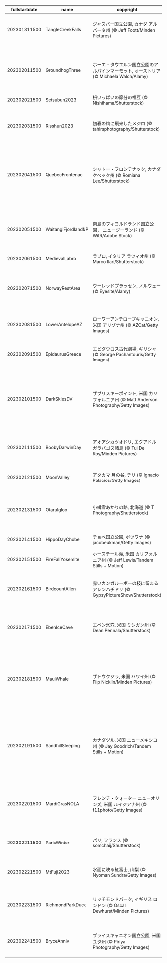 |fullstartdate|name|copyright|title|image|
|--|--|--|--|--|
202301311500|TangleCreekFalls|ジャスパー国立公園, カナダ アルバータ州 (© Jeff Foott/Minden Pictures)|タングルクリーク滝|![](/ja-JP/2023/02/202301311500TangleCreekFalls.jpg)|
||||![](/ja-JP/2023/02/.jpg)|
202302011500|GroundhogThree|ホーエ・タウエルン国立公園のアルパインマーモット, オーストリア (© Michaela Walch/Alamy)|春の訪れを待ちわびて|![](/ja-JP/2023/02/202302011500GroundhogThree.jpg)|
202302021500|Setsubun2023|枡いっぱいの節分の福豆 (© Nishihama/Shutterstock)|今日は「節分」|![](/ja-JP/2023/02/202302021500Setsubun2023.jpg)|
202302031500|Risshun2023|初春の梅に飛来したメジロ (© tahirsphotography/Shutterstock)|今日は「立春」|![](/ja-JP/2023/02/202302031500Risshun2023.jpg)|
202302041500|QuebecFrontenac|シャトー・フロンテナック, カナダ ケベック州 (© Romiana Lee/Shutterstock)|今日からケベック・ウィンター・カーニバル|![](/ja-JP/2023/02/202302041500QuebecFrontenac.jpg)|
202302051500|WaitangiFjordlandNP|南島のフィヨルドランド国立公園， ニュージーランド (© WitR/Adobe Stock)|氷河が刻んだ美しい入り江|![](/ja-JP/2023/02/202302051500WaitangiFjordlandNP.jpg)|
202302061500|MedievalLabro|ラブロ, イタリア ラツィオ州 (© Marco Ilari/Shutterstock)|雪化粧のお城|![](/ja-JP/2023/02/202302061500MedievalLabro.jpg)|
202302071500|NorwayRestArea|ウーレッドプラッセン, ノルウェー (© Eyesite/Alamy)|世界で最も美しいトイレ？|![](/ja-JP/2023/02/202302071500NorwayRestArea.jpg)|
202302081500|LowerAntelopeAZ|ローワーアンテロープキャニオン, 米国 アリゾナ州 (© AZCat/Getty Images)|赤い渓谷に美しい空間|![](/ja-JP/2023/02/202302081500LowerAntelopeAZ.jpg)|
202302091500|EpidaurusGreece|エピダウロス古代劇場, ギリシャ (© George Pachantouris/Getty Images)|音響に優れた劇場|![](/ja-JP/2023/02/202302091500EpidaurusGreece.jpg)|
202302101500|DarkSkiesDV|ザブリスキーポイント, 米国 カリフォルニア州 (© Matt Anderson Photography/Getty Images)|ゴールデンキャニオンから見た満天の星空|![](/ja-JP/2023/02/202302101500DarkSkiesDV.jpg)|
202302111500|BoobyDarwinDay|アオアシカツオドリ, エクアドル ガラパゴス諸島 (© Tui De Roy/Minden Pictures)|今日はダーウィンの日|![](/ja-JP/2023/02/202302111500BoobyDarwinDay.jpg)|
202302121500|MoonValley|アタカマ 月の谷, チリ (© Ignacio Palacios/Getty Images)|月によく似た風景|![](/ja-JP/2023/02/202302121500MoonValley.jpg)|
202302131500|OtaruIgloo|小樽雪あかりの路, 北海道 (© T Photography/Shutterstock)|今日はバレンタインデー|![](/ja-JP/2023/02/202302131500OtaruIgloo.jpg)|
202302141500|HippoDayChobe|チョベ国立公園, ボツワナ (© jacobeukman/Getty Images)|世界カバの日|![](/ja-JP/2023/02/202302141500HippoDayChobe.jpg)|
202302151500|FireFallYosemite|ホーステール滝, 米国 カリフォルニア州 (© Jeff Lewis/Tandem Stills + Motion)|火の滝|![](/ja-JP/2023/02/202302151500FireFallYosemite.jpg)|
202302161500|BirdcountAllen|赤いカンガルーポーの枝に留まるアレンハチドリ (© GypsyPictureShow/Shutterstock)|今日は「鳥を数える日」|![](/ja-JP/2023/02/202302161500BirdcountAllen.jpg)|
202302171500|EbenIceCave|エベン氷穴, 米国 ミシガン州 (© Dean Pennala/Shutterstock)|息を吞むような氷の絶景|![](/ja-JP/2023/02/202302171500EbenIceCave.jpg)|
202302181500|MauiWhale|ザトウクジラ, 米国 ハワイ州 (© Flip Nicklin/Minden Pictures)|今日は「ワールド・ホエール・デイ」|![](/ja-JP/2023/02/202302181500MauiWhale.jpg)|
202302191500|SandhillSleeping|カナダヅル, 米国 ニューメキシコ州 (© Jay Goodrich/Tandem Stills + Motion)|ボスケ・デル・アパッチ国立野生動物保護区|![](/ja-JP/2023/02/202302191500SandhillSleeping.jpg)|
202302201500|MardiGrasNOLA|フレンチ・クォーター ニューオリンズ, 米国 ルイジアナ州 (© f11photo/Getty Images)|今日はマルディグラの開催日|![](/ja-JP/2023/02/202302201500MardiGrasNOLA.jpg)|
202302211500|ParisWinter|パリ, フランス (© somchaij/Shutterstock)|素晴らしいパリの風景|![](/ja-JP/2023/02/202302211500ParisWinter.jpg)|
202302221500|MtFuji2023|水面に映る紅富士, 山梨 (© Nyoman Sundra/Getty Images)|今日は富士山の日|![](/ja-JP/2023/02/202302221500MtFuji2023.jpg)|
202302231500|RichmondParkDuck|リッチモンドパーク, イギリス ロンドン (© Oscar Dewhurst/Minden Pictures)|美しくて派手なオシドリ|![](/ja-JP/2023/02/202302231500RichmondParkDuck.jpg)|
202302241500|BryceAnniv|ブライスキャニオン国立公園, 米国 ユタ州 (© Piriya Photography/Getty Images)|雪に覆われた尖塔群|![](/ja-JP/2023/02/202302241500BryceAnniv.jpg)|
